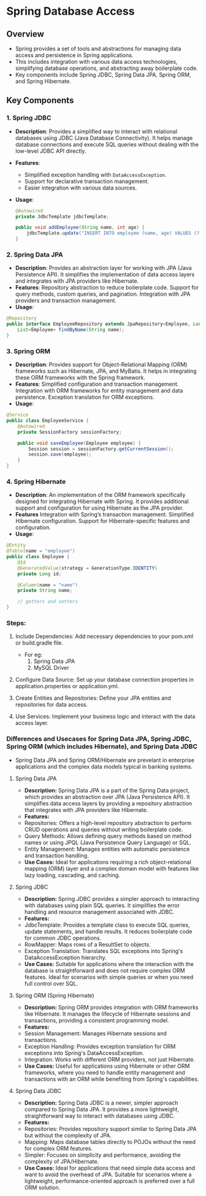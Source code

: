 # Spring Database Access

## Overview

- Spring provides a set of tools and abstractions for managing data access and persistence in Spring applications.
- This includes integration with various data access technologies, simplifying database operations, and abstracting away boilerplate code.
- Key components include Spring JDBC, Spring Data JPA, Spring ORM, and Spring Hibernate.

## Key Components

### 1. Spring JDBC

- **Description**: Provides a simplified way to interact with relational databases using JDBC (Java Database Connectivity). It helps manage database connections and execute SQL queries without dealing with the low-level JDBC API directly.
- **Features**:
  - Simplified exception handling with `DataAccessException`.
  - Support for declarative transaction management.
  - Easier integration with various data sources.
- **Usage**:

  ```java
  @Autowired
  private JdbcTemplate jdbcTemplate;

  public void addEmployee(String name, int age) {
      jdbcTemplate.update("INSERT INTO employee (name, age) VALUES (?, ?)", name, age);
  }
  ```

### 2. Spring Data JPA

- **Description**: Provides an abstraction layer for working with JPA (Java Persistence API). It simplifies the implementation of data access layers and integrates with JPA providers like Hibernate.
- **Features**:
  Repository abstraction to reduce boilerplate code.
  Support for query methods, custom queries, and pagination.
  Integration with JPA providers and transaction management.
- **Usage**:

```java
@Repository
public interface EmployeeRepository extends JpaRepository<Employee, Long> {
    List<Employee> findByName(String name);
}
```

### 3. Spring ORM

- **Description**: Provides support for Object-Relational Mapping (ORM) frameworks such as Hibernate, JPA, and MyBatis. It helps in integrating these ORM frameworks with the Spring framework.
- **Features**:
  Simplified configuration and transaction management.
  Integration with ORM frameworks for entity management and data persistence.
  Exception translation for ORM exceptions.
- **Usage**:

```java
@Service
public class EmployeeService {
    @Autowired
    private SessionFactory sessionFactory;

    public void saveEmployee(Employee employee) {
        Session session = sessionFactory.getCurrentSession();
        session.save(employee);
    }
}
```

### 4. Spring Hibernate

- **Description**: An implementation of the ORM framework specifically designed for integrating Hibernate with Spring. It provides additional support and configuration for using Hibernate as the JPA provider.
- **Features**
  Integration with Spring’s transaction management.
  Simplified Hibernate configuration.
  Support for Hibernate-specific features and configuration.
- **Usage**:

```java
@Entity
@Table(name = "employee")
public class Employee {
    @Id
    @GeneratedValue(strategy = GenerationType.IDENTITY)
    private Long id;

    @Column(name = "name")
    private String name;

    // getters and setters
}
```

### Steps:

1. Include Dependencies: Add necessary dependencies to your pom.xml or build.gradle file.

   - For eg:
     1. Spring Data JPA
     2. MySQL Driver

2. Configure Data Source: Set up your database connection properties in application.properties or application.yml.
3. Create Entities and Repositories: Define your JPA entities and repositories for data access.
4. Use Services: Implement your business logic and interact with the data access layer.

### Differences and Usecases for Spring Data JPA, Spring JDBC, Spring ORM (which includes Hibernate), and Spring Data JDBC

- Spring Data JPA and Spring ORM/Hibernate are prevelant in enterprise applications and the complex data models typical in banking systems.

1. Spring Data JPA

   - **Description:** Spring Data JPA is a part of the Spring Data project, which provides an abstraction over JPA (Java Persistence API). It simplifies data access layers by providing a repository abstraction that integrates with JPA providers like Hibernate.
   - **Features:**
   - Repositories: Offers a high-level repository abstraction to perform CRUD operations and queries without writing boilerplate code.
   - Query Methods: Allows defining query methods based on method names or using JPQL (Java Persistence Query Language) or SQL.
   - Entity Management: Manages entities with automatic persistence and transaction handling.
   - **Use Cases:** Ideal for applications requiring a rich object-relational mapping (ORM) layer and a complex domain model with features like lazy loading, cascading, and caching.

2. Spring JDBC

   - **Description:** Spring JDBC provides a simpler approach to interacting with databases using plain SQL queries. It simplifies the error handling and resource management associated with JDBC.
   - **Features:**
   - JdbcTemplate: Provides a template class to execute SQL queries, update statements, and handle results. It reduces boilerplate code for common JDBC operations.
   - RowMapper: Maps rows of a ResultSet to objects.
   - Exception Translation: Translates SQL exceptions into Spring's DataAccessException hierarchy.
   - **Use Cases:** Suitable for applications where the interaction with the database is straightforward and does not require complex ORM features. Ideal for scenarios with simple queries or when you need full control over SQL.

3. Spring ORM (Spring Hibernate)

   - **Description:** Spring ORM provides integration with ORM frameworks like Hibernate. It manages the lifecycle of Hibernate sessions and transactions, providing a consistent programming model.
   - **Features:**
   - Session Management: Manages Hibernate sessions and transactions.
   - Exception Handling: Provides exception translation for ORM exceptions into Spring's DataAccessException.
   - Integration: Works with different ORM providers, not just Hibernate.
   - **Use Cases:** Useful for applications using Hibernate or other ORM frameworks, where you need to handle entity management and transactions with an ORM while benefiting from Spring's capabilities.

4. Spring Data JDBC

   - **Description:** Spring Data JDBC is a newer, simpler approach compared to Spring Data JPA. It provides a more lightweight, straightforward way to interact with databases using JDBC.
   - **Features:**
   - Repositories: Provides repository support similar to Spring Data JPA but without the complexity of JPA.
   - Mapping: Maps database tables directly to POJOs without the need for complex ORM features.
   - Simpler: Focuses on simplicity and performance, avoiding the complexity of JPA/Hibernate.
   - **Use Cases:** Ideal for applications that need simple data access and want to avoid the overhead of JPA. Suitable for scenarios where a lightweight, performance-oriented approach is preferred over a full ORM solution.
